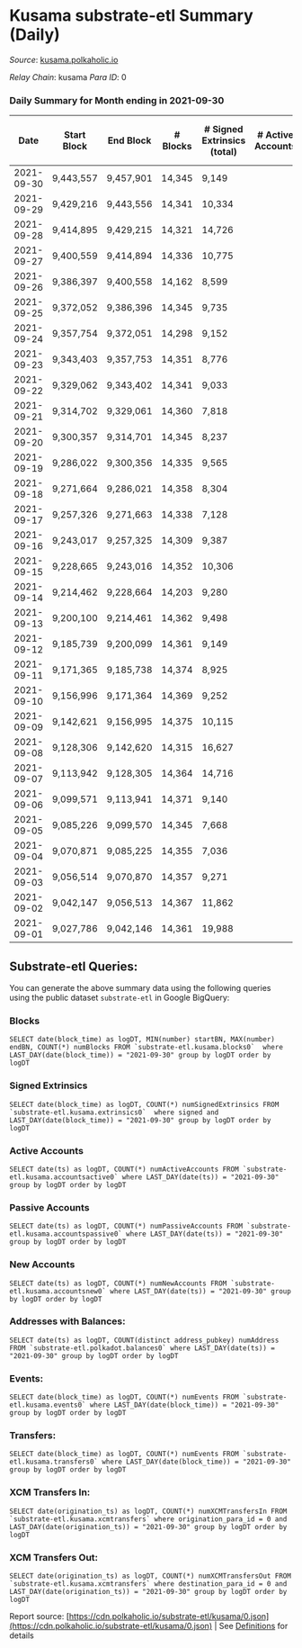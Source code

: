 # Kusama substrate-etl Summary (Daily)

_Source_: [kusama.polkaholic.io](https://kusama.polkaholic.io)

*Relay Chain*: kusama
*Para ID*: 0



### Daily Summary for Month ending in 2021-09-30


| Date | Start Block | End Block | # Blocks | # Signed Extrinsics (total) | # Active Accounts | # Passive | # New | # Addresses with Balances | # Events | # Transfers | # XCM Transfers In | # XCM Transfers Out | Issues | 
| ---- | ----------- | --------- | -------- | --------------------------- | ----------------- | --------- | ----- | ------------------------- | -------- | ----------- | ------------------ | ------------------- | ------ |
| 2021-09-30 | 9,443,557 | 9,457,901 | 14,345 | 9,149 |  |  |  | 180,819 | 279,499 | 5,495 ($28,401,443.92) | 155 ($503,231.84) |   |  |
| 2021-09-29 | 9,429,216 | 9,443,556 | 14,341 | 10,334 |  |  |  |  | 273,079 | 6,075 ($46,199,559.45) | 139 ($2,371,058.34) |   |  |
| 2021-09-28 | 9,414,895 | 9,429,215 | 14,321 | 14,726 |  |  |  |  | 307,872 | 9,778 ($38,844,003.93) | 153 ($1,017,620.94) |   |  |
| 2021-09-27 | 9,400,559 | 9,414,894 | 14,336 | 10,775 |  |  |  |  | 283,172 | 6,371 ($27,422,661.33) | 108 ($386,545.42) |   |  |
| 2021-09-26 | 9,386,397 | 9,400,558 | 14,162 | 8,599 |  |  |  |  | 261,606 | 5,956 ($60,155,574.43) | 90 ($416,588.16) |   |  |
| 2021-09-25 | 9,372,052 | 9,386,396 | 14,345 | 9,735 |  |  |  |  | 262,344 | 6,791 ($20,681,518.04) | 106 ($387,836.46) |   |  |
| 2021-09-24 | 9,357,754 | 9,372,051 | 14,298 | 9,152 |  |  |  |  | 266,579 | 5,883 ($45,635,575.57) | 133 ($1,082,293.37) |   |  |
| 2021-09-23 | 9,343,403 | 9,357,753 | 14,351 | 8,776 |  |  |  |  | 252,140 | 4,582 ($34,065,130.51) | 90 ($525,273.30) |   |  |
| 2021-09-22 | 9,329,062 | 9,343,402 | 14,341 | 9,033 |  |  |  |  | 262,865 | 5,301 ($32,289,590.01) | 87 ($1,147,944.32) |   |  |
| 2021-09-21 | 9,314,702 | 9,329,061 | 14,360 | 7,818 |  |  |  |  | 239,421 | 4,622 ($62,900,143.86) | 86 ($377,999.72) |   |  |
| 2021-09-20 | 9,300,357 | 9,314,701 | 14,345 | 8,237 |  |  |  |  | 250,117 | 5,201 ($42,351,304.39) | 193 ($1,029,691.09) |   |  |
| 2021-09-19 | 9,286,022 | 9,300,356 | 14,335 | 9,565 |  |  |  |  | 245,686 | 6,658 ($68,419,369.97) | 128 ($456,014.43) |   |  |
| 2021-09-18 | 9,271,664 | 9,286,021 | 14,358 | 8,304 |  |  |  |  | 249,186 | 5,614 ($21,829,763.66) | 80 ($257,534.60) |   |  |
| 2021-09-17 | 9,257,326 | 9,271,663 | 14,338 | 7,128 |  |  |  |  | 239,855 | 4,044 ($66,216,286.64) | 129 ($484,434.04) |   |  |
| 2021-09-16 | 9,243,017 | 9,257,325 | 14,309 | 9,387 |  |  |  |  | 240,055 | 5,964 ($38,333,100.12) | 160 ($1,561,313.67) |   |  |
| 2021-09-15 | 9,228,665 | 9,243,016 | 14,352 | 10,306 |  |  |  |  | 249,222 | 6,735 ($34,409,218.63) | 118 ($619,904.97) |   |  |
| 2021-09-14 | 9,214,462 | 9,228,664 | 14,203 | 9,280 |  |  |  |  | 233,753 | 5,549 ($30,311,711.05) | 140 ($966,955.53) |   |  |
| 2021-09-13 | 9,200,100 | 9,214,461 | 14,362 | 9,498 |  |  |  |  | 239,731 | 5,911 ($77,454,579.97) | 134 ($682,288.57) |   |  |
| 2021-09-12 | 9,185,739 | 9,200,099 | 14,361 | 9,149 |  |  |  |  | 233,751 | 6,049 ($32,294,498.46) | 231 ($1,544,483.19) |   |  |
| 2021-09-11 | 9,171,365 | 9,185,738 | 14,374 | 8,925 |  |  |  |  | 224,935 | 6,012 ($27,986,146.23) | 138 ($782,758.08) |   |  |
| 2021-09-10 | 9,156,996 | 9,171,364 | 14,369 | 9,252 |  |  |  |  | 242,409 | 6,013 ($59,925,322.75) | 158 ($2,400,043.14) |   |  |
| 2021-09-09 | 9,142,621 | 9,156,995 | 14,375 | 10,115 |  |  |  |  | 235,558 | 6,722 ($33,328,956.74) | 125 ($672,919.63) |   |  |
| 2021-09-08 | 9,128,306 | 9,142,620 | 14,315 | 16,627 |  |  |  |  | 281,126 | 13,918 ($51,840,040.32) | 151 ($1,026,706.57) |   |  |
| 2021-09-07 | 9,113,942 | 9,128,305 | 14,364 | 14,716 |  |  |  |  | 279,837 | 10,608 ($54,154,001.66) | 145 ($753,460.56) |   |  |
| 2021-09-06 | 9,099,571 | 9,113,941 | 14,371 | 9,140 |  |  |  |  | 225,291 | 5,787 ($27,255,759.14) | 117 ($433,991.49) |   |  |
| 2021-09-05 | 9,085,226 | 9,099,570 | 14,345 | 7,668 |  |  |  |  | 221,961 | 5,634 ($19,576,335.08) | 94 ($405,206.34) |   |  |
| 2021-09-04 | 9,070,871 | 9,085,225 | 14,355 | 7,036 |  |  |  |  | 205,134 | 5,118 ($15,535,582.69) | 99 ($143,176.44) |   |  |
| 2021-09-03 | 9,056,514 | 9,070,870 | 14,357 | 9,271 |  |  |  |  | 222,963 | 6,812 ($40,150,252.96) | 111 ($416,598.98) |   |  |
| 2021-09-02 | 9,042,147 | 9,056,513 | 14,367 | 11,862 |  |  |  |  | 247,671 | 9,131 ($27,559,404.67) | 195 ($619,062.76) |   |  |
| 2021-09-01 | 9,027,786 | 9,042,146 | 14,361 | 19,988 |  |  |  |  | 281,168 | 18,323 ($68,293,522.64) | 275 ($5,482,607.65) |   |  |

## Substrate-etl Queries:
You can generate the above summary data using the following queries using the public dataset `substrate-etl` in Google BigQuery:


### Blocks
```
SELECT date(block_time) as logDT, MIN(number) startBN, MAX(number) endBN, COUNT(*) numBlocks FROM `substrate-etl.kusama.blocks0`  where LAST_DAY(date(block_time)) = "2021-09-30" group by logDT order by logDT
```


### Signed Extrinsics
```
SELECT date(block_time) as logDT, COUNT(*) numSignedExtrinsics FROM `substrate-etl.kusama.extrinsics0`  where signed and LAST_DAY(date(block_time)) = "2021-09-30" group by logDT order by logDT
```


### Active Accounts
```
SELECT date(ts) as logDT, COUNT(*) numActiveAccounts FROM `substrate-etl.kusama.accountsactive0` where LAST_DAY(date(ts)) = "2021-09-30" group by logDT order by logDT
```


### Passive Accounts
```
SELECT date(ts) as logDT, COUNT(*) numPassiveAccounts FROM `substrate-etl.kusama.accountspassive0` where LAST_DAY(date(ts)) = "2021-09-30" group by logDT order by logDT
```


### New Accounts
```
SELECT date(ts) as logDT, COUNT(*) numNewAccounts FROM `substrate-etl.kusama.accountsnew0` where LAST_DAY(date(ts)) = "2021-09-30" group by logDT order by logDT
```


### Addresses with Balances:
```
SELECT date(ts) as logDT, COUNT(distinct address_pubkey) numAddress FROM `substrate-etl.polkadot.balances0` where LAST_DAY(date(ts)) = "2021-09-30" group by logDT order by logDT
```


### Events:
```
SELECT date(block_time) as logDT, COUNT(*) numEvents FROM `substrate-etl.kusama.events0` where LAST_DAY(date(block_time)) = "2021-09-30" group by logDT order by logDT
```


### Transfers:
```
SELECT date(block_time) as logDT, COUNT(*) numEvents FROM `substrate-etl.kusama.transfers0` where LAST_DAY(date(block_time)) = "2021-09-30" group by logDT order by logDT
```


### XCM Transfers In:
```
SELECT date(origination_ts) as logDT, COUNT(*) numXCMTransfersIn FROM `substrate-etl.kusama.xcmtransfers` where origination_para_id = 0 and LAST_DAY(date(origination_ts)) = "2021-09-30" group by logDT order by logDT
```


### XCM Transfers Out:
```
SELECT date(origination_ts) as logDT, COUNT(*) numXCMTransfersOut FROM `substrate-etl.kusama.xcmtransfers` where destination_para_id = 0 and LAST_DAY(date(origination_ts)) = "2021-09-30" group by logDT order by logDT
```



Report source: [https://cdn.polkaholic.io/substrate-etl/kusama/0.json](https://cdn.polkaholic.io/substrate-etl/kusama/0.json) | See [Definitions](/DEFINITIONS.md) for details
